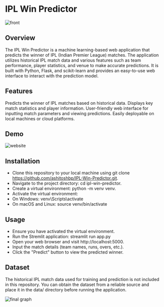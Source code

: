 # IPL Win Predictor
![front](https://github.com/ashitoshbp/IPL-Win-Predictor/assets/107021261/f94c8c99-9b15-4398-9cfd-6ad467c0d1e8)


## Overview
The IPL Win Predictor is a machine learning-based web application that predicts the winner of IPL (Indian Premier League) matches. The application utilizes historical IPL match data and various features such as team performance, player statistics, and venue to make accurate predictions. It is built with Python, Flask, and scikit-learn and provides an easy-to-use web interface to interact with the prediction model.

## Features
Predicts the winner of IPL matches based on historical data.
Displays key match statistics and player information.
User-friendly web interface for inputting match parameters and viewing predictions.
Easily deployable on local machines or cloud platforms.

## Demo 
![website](https://github.com/ashitoshbp/IPL-Win-Predictor/assets/107021261/d30af2df-91c7-4ca8-b513-c959d54b9899)



## Installation
* Clone this repository to your local machine using git clone https://github.com/ashitoshbp/IPL-Win-Predictor.git.
* Navigate to the project directory: cd ipl-win-predictor.
* Create a virtual environment: python -m venv venv.
* Activate the virtual environment:
* On Windows: venv\Scripts\activate
* On macOS and Linux: source venv/bin/activate


## Usage
* Ensure you have activated the virtual environment.
* Run the Stremlit application: streamlit run app.py
* Open your web browser and visit http://localhost:5000.
* Input the match details (team names, runs, overs, etc.).
* Click the "Predict" button to view the predicted winner.

## Dataset
The historical IPL match data used for training and prediction is not included in this repository. You can obtain the dataset from a reliable source and place it in the data/ directory before running the application.

![final graph](https://github.com/ashitoshbp/IPL-Win-Predictor/assets/107021261/82297a47-4664-4ad4-bedc-8d30fd5722b0)

